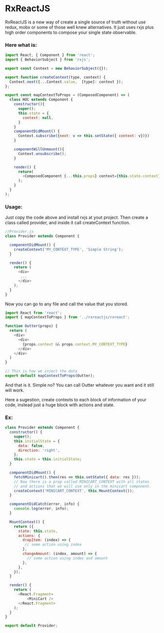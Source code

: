 # RxReactJS

RxReactJS is a new way of create a single source of truth without use redux, mobx or some of those well knew alternatives. It just uses rxjs plus high order components to compose your single state observable.

### Here what is:

```js
import React, { Component } from 'react';
import { BehaviorSubject } from 'rxjs';

export const Context = new BehaviorSubject({});

export function createContext(type, context) {
  Context.next({...Context.value,  [type]: context });
};

export const mapContextToProps = (ComposedComponent) => (
  class HOC extends Component {
    constructor(){
      super();
      this.state = {
        context: null,
      }
    }
    componentDidMount() {
      Context.subscribe({next: v => this.setState({ context: v})})
    }

    componentWillUnmount(){
      Context.unsubscribe();
    }

    render() {
      return(
        <ComposedComponent {...this.props} context={this.state.context} />
      );
    }
  }
);
```

### Usage:

Just copy the code above and install rxjs at yout project.
Then create a class called provider, and inside it call createContext function.

```js
//Provider.js
class Provider extends Component {

  componentDidMount() {
    createContext('MY_CONTEXT_TYPE', 'Simple String');
  }

  render() {
    return (
      <div>
       ...
      </div>
    );
  }
}
```

Now you can go to any file and call the value that you stored.

```js
import React from 'react';
import { mapContextToProps } from '../rxreactjs/rxreact';

function Outter(props) {
  return (
    <div>
      <div>
        {props.context && props.context.MY_CONTEXT_TYPE}
      </div>
    </div>
  )
}

// This is how we inject the data
export default mapContextToProps(Outter);
```

And that is it. Simple no? You can call Outter whatever you want and it still will work.

Here a sugestion, create contexts to each block of information of your code, instead just a huge block with actions and state.

### Ex:

```js
class Provider extends Component {
  constructor() {
    super();
    this.initialState = {
      data: false,
      direction: 'right',
    };
    this.state = this.initialState;
  }

  componentDidMount() {
    fetchMinicart().then(res => this.setState({ data: res }));
    // Now there is a prop called MINICART_CONTEXT with all states
    // and actions that we will use only in the minicart component.
    createContext('MINICART_CONTEXT', this.MountContext());
  }

  componentDidCatch(error, info) {
    console.log(error, info);
  }

  MountContext() {
    return ({
      state: this.state,
      actions: {
        dropItem: (index) => {
         // some action using index
        },
        changeAmount: (index, amount) => {
          // some action using index and amount
        },
      },
    });
  }

  render() {
    return (
      <React.Fragment>
          <MiniCart />
      </React.Fragment>
    );
  }
}

export default Provider;
```
